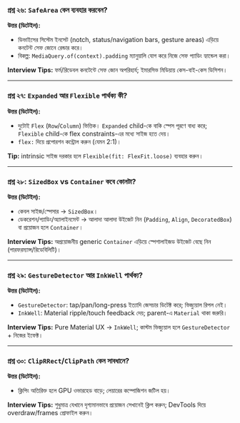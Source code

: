 ### প্রশ্ন ২৬: `SafeArea` কেন ব্যবহার করবেন?

**উত্তর (ডিটেইল):**

- ডিভাইসের সিস্টেম ইনসেট (notch, status/navigation bars, gesture areas) এড়িয়ে কনটেন্ট সেফ জোনে রেন্ডার করে।
- বিকল্প: `MediaQuery.of(context).padding` ম্যানুয়ালি যোগ করে নিজে সেফ প্যাডিং হ্যান্ডেল করা।

**Interview Tips:** ফর্ম/রিডেবল কনটেন্টে সেফ জোন অপরিহার্য; ইমারসিভ মিডিয়ায় কেস-বাই-কেস ডিসিশন।

---

### প্রশ্ন ২৭: `Expanded` আর `Flexible` পার্থক্য কী?

**উত্তর (ডিটেইল):**

- দুটোই `Flex` (`Row`/`Column`) ভিত্তিক। `Expanded` child-কে বাকি স্পেস পূরণে বাধ্য করে; `Flexible` child-কে flex constraints-এর মধ্যে সাইজ হতে দেয়।
- `flex:` দিয়ে প্রপোরশন কন্ট্রোল করুন (যেমন 2:1)।

**Tip:** intrinsic সাইজ দরকার হলে `Flexible(fit: FlexFit.loose)` ব্যবহার করুন।

---

### প্রশ্ন ২৮: `SizedBox` vs `Container` কবে কোনটা?

**উত্তর (ডিটেইল):**

- কেবল সাইজ/স্পেসার → `SizedBox`।
- ডেকরেশন/প্যাডিং/অ্যালাইনমেন্ট → আলাদা আলাদা উইজেট নিন (`Padding`, `Align`, `DecoratedBox`) বা প্রয়োজন হলে `Container`।

**Interview Tips:** অপ্রয়োজনীয় generic `Container` এড়িয়ে স্পেশালাইজড উইজেট বেছে নিন (পারফরম্যান্স/রিডেবিলিটি)।

---

### প্রশ্ন ২৯: `GestureDetector` আর `InkWell` পার্থক্য?

**উত্তর (ডিটেইল):**

- `GestureDetector`: tap/pan/long-press ইত্যাদি জেসচার ডিটেক্ট করে; ভিজ্যুয়াল রিপল নেই।
- `InkWell`: Material ripple/touch feedback দেয়; parent-এ `Material` থাকা জরুরি।

**Interview Tips:** Pure Material UX → `InkWell`; কাস্টম ভিজ্যুয়াল হলে `GestureDetector` + নিজের ইফেক্ট।

---

### প্রশ্ন ৩০: `ClipRRect`/`ClipPath` কেন সাবধানে?

**উত্তর (ডিটেইল):**

- ক্লিপিং অতিরিক্ত হলে GPU ওভারহেড বাড়ে; লেয়ারের কম্পোজিশন জটিল হয়।

**Interview Tips:** শুধুমাত্র যেখানে দৃশ্যমানভাবে প্রয়োজন সেখানেই ক্লিপ করুন; DevTools দিয়ে overdraw/frames প্রোফাইল করুন।


